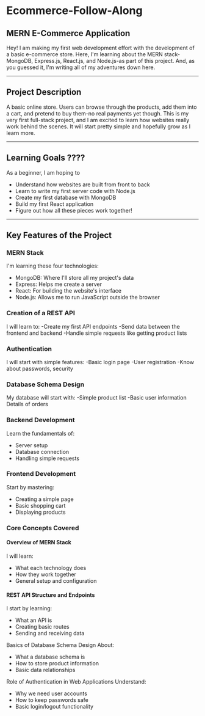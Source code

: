 # Ecommerce-Follow-Along


MERN E-Commerce Application
-

Hey!  I am making my first web development effort with the development of a basic e-commerce store. Here, I'm learning about the MERN stack-MongoDB, Express.js, React.js, and Node.js-as part of this project. And, as you guessed it, I'm writing all of my adventures down here.

---

## Project Description

A basic online store. Users can browse through the products, add them into a cart, and pretend to buy them-no real payments yet though. This is my very first full-stack project, and I am excited to learn how websites really work behind the scenes. It will start pretty simple and hopefully grow as I learn more.

---

## Learning Goals ????

As a beginner, I am hoping to
- Understand how websites are built from front to back
- Learn to write my first server code with Node.js
- Create my first database with MongoDB
- Build my first React application
- Figure out how all these pieces work together!

---

## Key Features of the Project

### MERN Stack
I'm learning these four technologies:
- MongoDB: Where I'll store all my project's data
- Express: Helps me create a server
- React: For building the website's interface
- Node.js: Allows me to run JavaScript outside the browser

### Creation of a REST API
I will learn to:
-Create my first API endpoints
-Send data between the frontend and backend
-Handle simple requests like getting product lists

### Authentication
I will start with simple features:
-Basic login page
-User registration
-Know about passwords, security

### Database Schema Design
My database will start with:
-Simple product list
-Basic user information
Details of orders

### Backend Development
Learn the fundamentals of:
- Server setup
- Database connection
- Handling simple requests

### Frontend Development
Start by mastering:
- Creating a simple page
- Basic shopping cart
- Displaying products

### Core Concepts Covered

#### Overview of MERN Stack
I will learn:
- What each technology does
- How they work together
- General setup and configuration

#### REST API Structure and Endpoints
I start by learning:
- What an API is
- Creating basic routes
- Sending and receiving data

Basics of Database Schema Design
About:
- What a database schema is
- How to store product information
- Basic data relationships

Role of Authentication in Web Applications
Understand:
- Why we need user accounts
- How to keep passwords safe
- Basic login/logout functionality